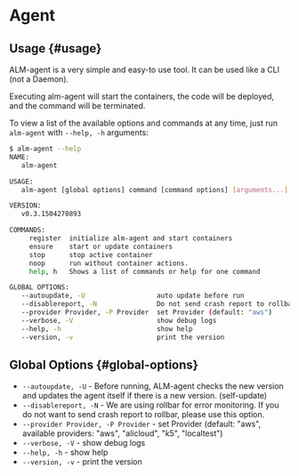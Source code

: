 # Agent

## Usage {#usage}

ALM-agent is a very simple and easy-to use tool. It can be used like a CLI \(not a Daemon\).

Executing alm-agent will start the containers, the code will be deployed, and the command will be terminated.

To view a list of the available options and commands at any time, just run `alm-agent` with `--help, -h` arguments:

```bash
$ alm-agent --help
NAME:
   alm-agent

USAGE:
   alm-agent [global options] command [command options] [arguments...]

VERSION:
   v0.3.1504270893

COMMANDS:
     register  initialize alm-agent and start containers
     ensure    start or update containers
     stop      stop active container
     noop      run without container actions.
     help, h   Shows a list of commands or help for one command

GLOBAL OPTIONS:
   --autoupdate, -U                  auto update before run
   --disablereport, -N               Do not send crash report to rollbar.
   --provider Provider, -P Provider  set Provider (default: "aws")
   --verbose, -V                     show debug logs
   --help, -h                        show help
   --version, -v                     print the version
```

## Global Options {#global-options}

* `--autoupdate, -U` - Before running, ALM-agent checks the new version and updates the agent itself if there is a new version. \(self-update\)
* `--disablereport, -N` - We are using rollbar for error monitoring. If you do not want to send crash report to rollbar, please use this option.
* `--provider Provider, -P Provider` - set Provider \(default: "aws", available providers: "aws", "alicloud", "k5", "localtest"\)
* `--verbose, -V` - show debug logs
* `--help, -h` - show help
* `--version, -v` - print the version

